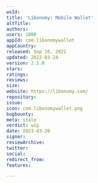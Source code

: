 ```yaml
---
wsId: 
title: 'Libonomy: Mobile Wallet'
altTitle: 
authors: 
users: 1000
appId: com.libonomywallet
appCountry: 
released: Sep 10, 2021
updated: 2022-03-24
version: 2.1.0
stars: 
ratings: 
reviews: 
size: 
website: https://libonomy.com/
repository: 
issue: 
icon: com.libonomywallet.png
bugbounty: 
meta: stale
verdict: wip
date: 2023-03-20
signer: 
reviewArchive: 
twitter: 
social: 
redirect_from: 
features: 

---
```



